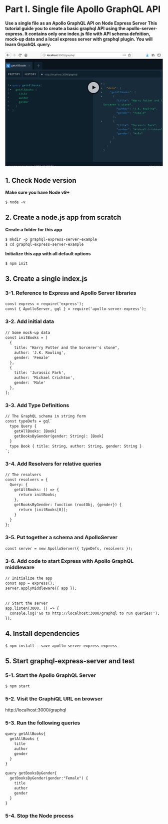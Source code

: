 # Part I. Single file Apollo GraphQL API
**Use a single file as an Apollo GraphQL API on Node Express Server**
**This tutorial guide you to create a basic graphql API using the apollo-server-express. It contains only one index.js file with API schema defnition, mock-up data and a local express server with graphql plugin. You will learn GrpahQL query.**

![Playground](graphql-express-server/playground.png "Playground")

## 1. Check Node version
**Make sure you have Node v9+**

```
$ node -v
```

## 2. Create a node.js app from scratch
**Create a folder for this app**
```
$ mkdir -p graphql-express-server-example
$ cd graphql-express-server-example
```

**Initialize this app with all default options**
```
$ npm init
```

## 3. Create a single index.js
### 3-1. Reference to Express and Apollo Server libraries
```
const express = require('express');
const { ApolloServer, gql } = require('apollo-server-express');
```

### 3-2. Add initial data
```
// Some mock-up data
const initBooks = [
  {
    title: "Harry Potter and the Sorcerer's stone",
    author: 'J.K. Rowling',
    gender: 'Female'
  },
  {
    title: 'Jurassic Park',
    author: 'Michael Crichton',
    gender: 'Male'
  },
];
```

### 3-3. Add Type Definitions
```
// The GraphQL schema in string form
const typeDefs = gql`
  type Query { 
    getAllBooks: [Book]
    getBooksByGender(gender: String): [Book]
  }
  type Book { title: String, author: String, gender: String }
`;
```

### 3-4. Add Resolvers for relative queries
```
// The resolvers
const resolvers = {
  Query: { 
    getAllBooks: () => {
      return initBooks;
    },
    getBooksByGender: function (rootObj, {gender}) {
      return [initBooks[0]];
    }
  }
};
```

### 3-5. Put together a schema and ApolloServer
```
const server = new ApolloServer({ typeDefs, resolvers });
```

### 3-6. Add code to start Express with Apollo GraphQL middleware
```
// Initialize the app
const app = express();
server.applyMiddleware({ app });


// Start the server
app.listen(3000, () => {
  console.log('Go to http://localhost:3000/graphql to run queries!');
});
```

## 4. Install dependencies
```
$ npm install --save apollo-server-express express
```

## 5. Start graphql-express-server and test
### 5-1. Start the Apollo GraphQL Server
```
$ npm start
```

### 5-2. Visit the GraphiQL URL on browser
http://localhost:3000/graphql


### 5-3. Run the following queries
```
query getAllBooks{
  getAllBooks {
    title
    author
    gender
  }
}
```

```
query getBooksByGender{
  getBooksByGender(gender:"Female") {
    title
    author
    gender
  } 
}
```

### 5-4. Stop the Node process

